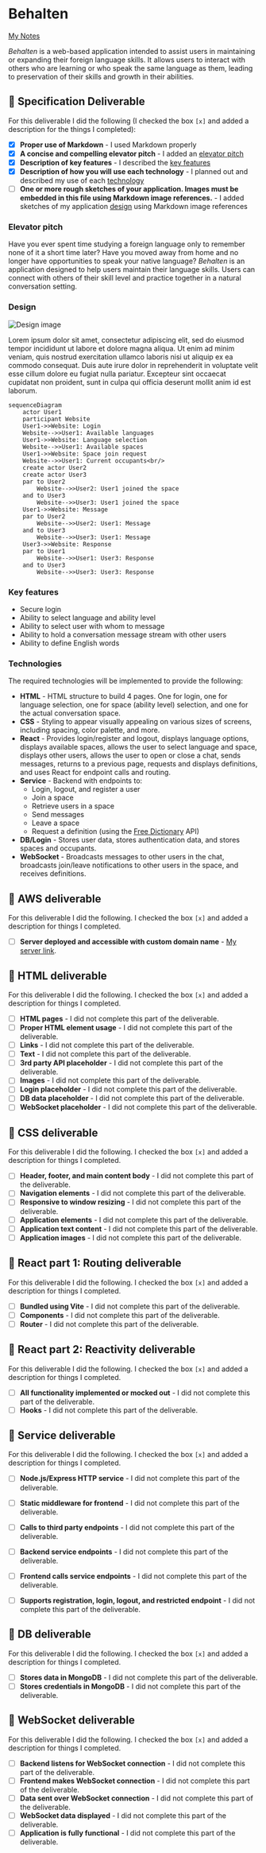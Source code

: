# Behalten

[My Notes](notes.md)

_Behalten_ is a web-based application intended to assist users in maintaining or expanding their foreign language skills. It allows users to interact with others who are learning or who speak the same language as them, leading to preservation of their skills and growth in their abilities.


## 🚀 Specification Deliverable

For this deliverable I did the following (I checked the box `[x]` and added a description for the things I completed):

- [x] **Proper use of Markdown** - I used Markdown properly
- [x] **A concise and compelling elevator pitch** - I added an [elevator pitch](#elevator-pitch)
- [x] **Description of key features** - I described the [key features](#key-features)
- [x] **Description of how you will use each technology** - I planned out and described my use of each [technology](#technologies)
- [ ] **One or more rough sketches of your application. Images must be embedded in this file using Markdown image references.** - I added sketches of my application [design](#design) using Markdown image references

### Elevator pitch

Have you ever spent time studying a foreign language only to remember none of it a short time later? Have you moved away from home and no longer have opportunities to speak your native language? _Behalten_ is an application designed to help users maintain their language skills. Users can connect with others of their skill level and practice together in a natural conversation setting.

### Design

![Design image](placeholder.png)

Lorem ipsum dolor sit amet, consectetur adipiscing elit, sed do eiusmod tempor incididunt ut labore et dolore magna aliqua. Ut enim ad minim veniam, quis nostrud exercitation ullamco laboris nisi ut aliquip ex ea commodo consequat. Duis aute irure dolor in reprehenderit in voluptate velit esse cillum dolore eu fugiat nulla pariatur. Excepteur sint occaecat cupidatat non proident, sunt in culpa qui officia deserunt mollit anim id est laborum.

```mermaid
sequenceDiagram
    actor User1
    participant Website
    User1->>Website: Login
    Website-->>User1: Available languages
    User1->>Website: Language selection
    Website-->>User1: Available spaces
    User1->>Website: Space join request
    Website-->>User1: Current occupants<br/>
    create actor User2
    create actor User3
    par to User2
        Website-->>User2: User1 joined the space
    and to User3
        Website-->>User3: User1 joined the space
    User1->>Website: Message
    par to User2
        Website-->>User2: User1: Message
    and to User3
        Website-->>User3: User1: Message
    User3->>Website: Response
    par to User1
        Website-->>User1: User3: Response
    and to User3
        Website-->>User3: User3: Response
```

### Key features

- Secure login
- Ability to select language and ability level
- Ability to select user with whom to message
- Ability to hold a conversation message stream with other users
- Ability to define English words

### Technologies

The required technologies will be implemented to provide the following:

- **HTML** - HTML structure to build 4 pages. One for login, one for language selection, one for space (ability level) selection, and one for the actual conversation space. 
- **CSS** - Styling to appear visually appealing on various sizes of screens, including spacing, color palette, and more.
- **React** - Provides login/register and logout, displays language options, displays available spaces, allows the user to select language and space, displays other users, allows the user to open or close a chat, sends messages, returns to a previous page, requests and displays definitions, and uses React for endpoint calls and routing.
- **Service** - Backend with endpoints to:
    - Login, logout, and register a user
    - Join a space
    - Retrieve users in a space
    - Send messages
    - Leave a space
    - Request a definition (using the [Free Dictionary](https://dictionaryapi.dev) API)
- **DB/Login** - Stores user data, stores authentication data, and stores spaces and occupants.
- **WebSocket** - Broadcasts messages to other users in the chat, broadcasts join/leave notifications to other users in the space, and receives definitions.

## 🚀 AWS deliverable

For this deliverable I did the following. I checked the box `[x]` and added a description for things I completed.

- [ ] **Server deployed and accessible with custom domain name** - [My server link](https://yourdomainnamehere.click).

## 🚀 HTML deliverable

For this deliverable I did the following. I checked the box `[x]` and added a description for things I completed.

- [ ] **HTML pages** - I did not complete this part of the deliverable.
- [ ] **Proper HTML element usage** - I did not complete this part of the deliverable.
- [ ] **Links** - I did not complete this part of the deliverable.
- [ ] **Text** - I did not complete this part of the deliverable.
- [ ] **3rd party API placeholder** - I did not complete this part of the deliverable.
- [ ] **Images** - I did not complete this part of the deliverable.
- [ ] **Login placeholder** - I did not complete this part of the deliverable.
- [ ] **DB data placeholder** - I did not complete this part of the deliverable.
- [ ] **WebSocket placeholder** - I did not complete this part of the deliverable.

## 🚀 CSS deliverable

For this deliverable I did the following. I checked the box `[x]` and added a description for things I completed.

- [ ] **Header, footer, and main content body** - I did not complete this part of the deliverable.
- [ ] **Navigation elements** - I did not complete this part of the deliverable.
- [ ] **Responsive to window resizing** - I did not complete this part of the deliverable.
- [ ] **Application elements** - I did not complete this part of the deliverable.
- [ ] **Application text content** - I did not complete this part of the deliverable.
- [ ] **Application images** - I did not complete this part of the deliverable.

## 🚀 React part 1: Routing deliverable

For this deliverable I did the following. I checked the box `[x]` and added a description for things I completed.

- [ ] **Bundled using Vite** - I did not complete this part of the deliverable.
- [ ] **Components** - I did not complete this part of the deliverable.
- [ ] **Router** - I did not complete this part of the deliverable.

## 🚀 React part 2: Reactivity deliverable

For this deliverable I did the following. I checked the box `[x]` and added a description for things I completed.

- [ ] **All functionality implemented or mocked out** - I did not complete this part of the deliverable.
- [ ] **Hooks** - I did not complete this part of the deliverable.

## 🚀 Service deliverable

For this deliverable I did the following. I checked the box `[x]` and added a description for things I completed.

- [ ] **Node.js/Express HTTP service** - I did not complete this part of the deliverable.
- [ ] **Static middleware for frontend** - I did not complete this part of the deliverable.
- [ ] **Calls to third party endpoints** - I did not complete this part of the deliverable.
- [ ] **Backend service endpoints** - I did not complete this part of the deliverable.
- [ ] **Frontend calls service endpoints** - I did not complete this part of the deliverable.
- [ ] **Supports registration, login, logout, and restricted endpoint** - I did not complete this part of the deliverable.


## 🚀 DB deliverable

For this deliverable I did the following. I checked the box `[x]` and added a description for things I completed.

- [ ] **Stores data in MongoDB** - I did not complete this part of the deliverable.
- [ ] **Stores credentials in MongoDB** - I did not complete this part of the deliverable.

## 🚀 WebSocket deliverable

For this deliverable I did the following. I checked the box `[x]` and added a description for things I completed.

- [ ] **Backend listens for WebSocket connection** - I did not complete this part of the deliverable.
- [ ] **Frontend makes WebSocket connection** - I did not complete this part of the deliverable.
- [ ] **Data sent over WebSocket connection** - I did not complete this part of the deliverable.
- [ ] **WebSocket data displayed** - I did not complete this part of the deliverable.
- [ ] **Application is fully functional** - I did not complete this part of the deliverable.
